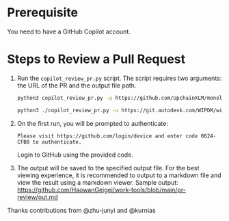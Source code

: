 
# Prerequisite
You need to have a GitHub Copilot account.

# Steps to Review a Pull Request

1. Run the `copilot_review_pr.py` script. The script requires two arguments: the URL of the PR and the output file path.
    ```sh
    python3 copilot_review_pr.py -u https://github.com/UpchainXLM/monolith-java/pull/10784  -o C:\Users\wanh\Downloads\out.md
    ```

    ```sh
    python3 ./copilot_review_pr.py -u https://git.autodesk.com/WIPDM/wip-dm-service/pull/4688 -o /Users/kurnias/source/wip-tools/pr-review/out.md
    ```

2. On the first run, you will be prompted to authenticate:
    ```
    Please visit https://github.com/login/device and enter code 0624-CFB0 to authenticate.
    ```
    Login to GitHub using the provided code.

3. The output will be saved to the specified output file. For the best viewing experience, it is recommended to output to a markdown file and view the result using a markdown viewer.
Sample output:  https://github.com/HaowanGeigei/work-tools/blob/main/pr-review/out.md

Thanks contributions from @zhu-junyi and @kurnias
